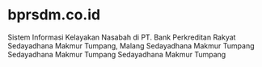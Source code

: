 # bprsdm.co.id
Sistem Informasi Kelayakan Nasabah di PT. Bank Perkreditan Rakyat Sedayadhana Makmur Tumpang, Malang
Sedayadhana Makmur Tumpang
Sedayadhana Makmur Tumpang
Sedayadhana Makmur Tumpang
